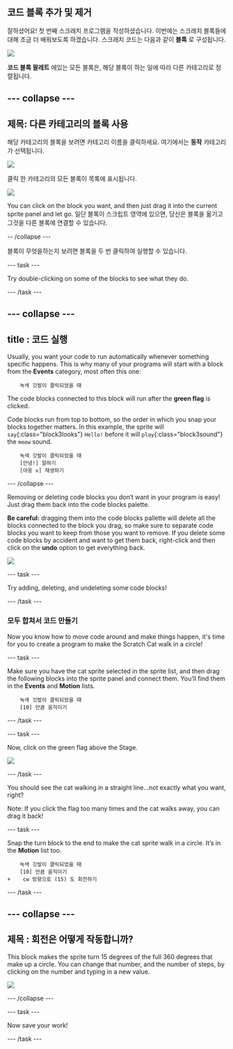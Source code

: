 ## 코드 블록 추가 및 제거

잘하셨어요! 첫 번째 스크래치 프로그램을 작성하셨습니다. 이번에는 스크래치 블록들에 대해 조금 더 배워보도록 하겠습니다. 스크래치 코드는 다음과 같이 **블록** 로 구성됩니다.

![](images/code1.png)

**코드 블록 팔레트** 에있는 모든 블록은, 해당 블록이 하는 일에 따라 다른 카테고리로 정렬됩니다.

## \--- collapse \---

## 제목: 다른 카테고리의 블록 사용

해당 카테고리의 블록을 보려면 카테고리 이름을 클릭하세요. 여기에서는 **동작** 카테고리가 선택됩니다.

![](images/code2a.png)

클릭 한 카테고리의 모든 블록이 목록에 표시됩니다.

![](images/code2b.png)

You can click on the block you want, and then just drag it into the current sprite panel and let go. 일단 블록이 스크립트 영역에 있으면, 당신은 블록을 옮기고 그것을 다른 블록에 연결할 수 있습니다.

-- /collapse \---

블록이 무엇을하는지 보려면 블록을 두 번 클릭하여 실행할 수 있습니다.

\--- task \---

Try double-clicking on some of the blocks to see what they do.

\--- /task \---

## \--- collapse \---

## title : 코드 실행

Usually, you want your code to run automatically whenever something specific happens. This is why many of your programs will start with a block from the **Events** category, most often this one:

```blocks3
    녹색 깃발이 클릭되었을 때
```

The code blocks connected to this block will run after the **green flag** is clicked.

Code blocks run from top to bottom, so the order in which you snap your blocks together matters. In this example, the sprite will `say`{:class="block3looks"} `Hello!` before it will `play`{:class="block3sound"} the `meow` sound.

```blocks3
    녹색 깃발이 클릭되었을 때
    [안녕!] 말하기
    [야옹 v] 재생하기
```

\--- /collapse \---

Removing or deleting code blocks you don’t want in your program is easy! Just drag them back into the code blocks palette.

**Be careful:** dragging them into the code blocks pallette will delete all the blocks connected to the block you drag, so make sure to separate code blocks you want to keep from those you want to remove. If you delete some code blocks by accident and want to get them back, right-click and then click on the **undo** option to get everything back.

![](images/code6.png)

\--- task \---

Try adding, deleting, and undeleting some code blocks!

\--- /task \---

### 모두 합쳐서 코드 만들기

Now you know how to move code around and make things happen, it's time for you to create a program to make the Scratch Cat walk in a circle!

\--- task \---

Make sure you have the cat sprite selected in the sprite list, and then drag the following blocks into the sprite panel and connect them. You’ll find them in the **Events** and **Motion** lists.

```blocks3
    녹색 깃발이 클릭되었을 때
    [10] 만큼 움직이기
```

\--- /task \---

\--- task \---

Now, click on the green flag above the Stage.

![](images/code7.png)

\--- /task \---

You should see the cat walking in a straight line...not exactly what you want, right?

Note: If you click the flag too many times and the cat walks away, you can drag it back!

\--- task \---

Snap the turn block to the end to make the cat sprite walk in a circle. It’s in the **Motion** list too.

```blocks3
    녹색 깃발이 클릭되었을 때
    [10] 만큼 움직이기
+    cw 방향으로 (15) 도 회전하기
```

\--- /task \---

## \--- collapse \---

## 제목 : 회전은 어떻게 작동합니까?

This block makes the sprite turn 15 degrees of the full 360 degrees that make up a circle. You can change that number, and the number of steps, by clicking on the number and typing in a new value.

![](images/code9.png)

\--- /collapse \---

\--- task \---

Now save your work!

\--- /task \---